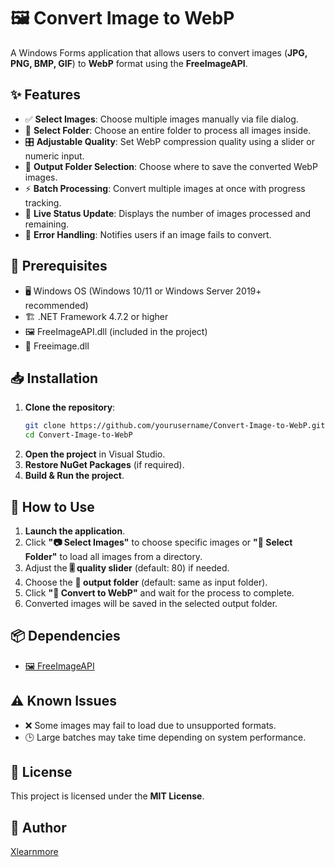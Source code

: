 # 🖼️ Convert Image to WebP

A Windows Forms application that allows users to convert images (**JPG, PNG, BMP, GIF**) to **WebP** format using the **FreeImageAPI**.

## ✨ Features
- ✅ **Select Images**: Choose multiple images manually via file dialog.
- 📂 **Select Folder**: Choose an entire folder to process all images inside.
- 🎛️ **Adjustable Quality**: Set WebP compression quality using a slider or numeric input.
- 📁 **Output Folder Selection**: Choose where to save the converted WebP images.
- ⚡ **Batch Processing**: Convert multiple images at once with progress tracking.
- 🔄 **Live Status Update**: Displays the number of images processed and remaining.
- 🚨 **Error Handling**: Notifies users if an image fails to convert.

## 🔧 Prerequisites
- 🖥️ Windows OS (Windows 10/11 or Windows Server 2019+ recommended)
- 🏗️ .NET Framework 4.7.2 or higher
- 🖼️ FreeImageAPI.dll (included in the project)
- 🔧 Freeimage.dll

## 📥 Installation
1. **Clone the repository**:
   ```sh
   git clone https://github.com/yourusername/Convert-Image-to-WebP.git
   cd Convert-Image-to-WebP
   ```
2. **Open the project** in Visual Studio.
3. **Restore NuGet Packages** (if required).
4. **Build & Run the project**.

## 🚀 How to Use
1. **Launch the application**.
2. Click **"📷 Select Images"** to choose specific images or **"📂 Select Folder"** to load all images from a directory.
3. Adjust the **🎚️ quality slider** (default: 80) if needed.
4. Choose the **💾 output folder** (default: same as input folder).
5. Click **"🔄 Convert to WebP"** and wait for the process to complete.
6. Converted images will be saved in the selected output folder.

## 📦 Dependencies
- [🖼️ FreeImageAPI](http://freeimage.sourceforge.net/)

## ⚠️ Known Issues
- ❌ Some images may fail to load due to unsupported formats.
- 🕒 Large batches may take time depending on system performance.

## 📜 License
This project is licensed under the **MIT License**.

## 👤 Author
[Xlearnmore](https://github.com/xlearnmore)

